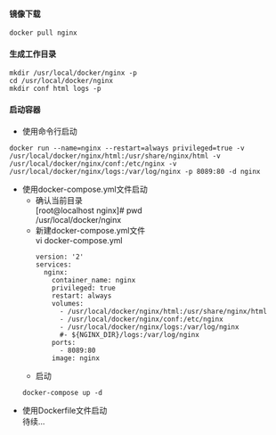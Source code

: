 
#### 镜像下载
```
docker pull nginx  
```
#### 生成工作目录
```
mkdir /usr/local/docker/nginx -p
cd /usr/local/docker/nginx
mkdir conf html logs -p
```
#### 启动容器
* 使用命令行启动  
```
docker run --name=nginx --restart=always privileged=true -v /usr/local/docker/nginx/html:/usr/share/nginx/html -v /usr/local/docker/nginx/conf:/etc/nginx -v /usr/local/docker/nginx/logs:/var/log/nginx -p 8089:80 -d nginx 
```
* 使用docker-compose.yml文件启动  
  * 确认当前目录  
    [root@localhost nginx]# pwd  
    /usr/local/docker/nginx  
  * 新建docker-compose.yml文件  
    vi docker-compose.yml  
    ```
    version: '2'
    services:
      nginx:
        container_name: nginx
        privileged: true
        restart: always
        volumes:
          - /usr/local/docker/nginx/html:/usr/share/nginx/html
          - /usr/local/docker/nginx/conf:/etc/nginx
          - /usr/local/docker/nginx/logs:/var/log/nginx
          #- ${NGINX_DIR}/logs:/var/log/nginx
        ports:
          - 8089:80
        image: nginx
    ```
  * 启动  
  ```
  docker-compose up -d  
  ```
* 使用Dockerfile文件启动  
  待续...
